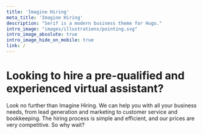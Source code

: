 ```yaml
---
title: 'Imagine Hiring'
meta_title: 'Imagine Hiring'
description: "Serif is a modern business theme for Hugo."
intro_image: "images/illustrations/pointing.svg"
intro_image_absolute: true
intro_image_hide_on_mobile: true
link: /
---
```

# Looking to hire a pre-qualified and experienced virtual assistant? 
Look no further than Imagine Hiring. We can help you with all your business needs, from lead generation and marketing to customer service and bookkeeping. The hiring process is simple and efficient, and our prices are very competitive. So why wait? 